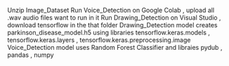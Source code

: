 Unzip Image_Dataset
Run Voice_Detection on Google Colab , upload all .wav audio files want to run in it
Run Drawing_Detection on Visual Studio , download tensorflow in the that folder 
Drawing_Detection model creates parkinson_disease_model.h5 using libraries tensorflow.keras.models , tensorflow.keras.layers , tensorflow.keras.preprocessing.image
Voice_Detection model uses Random Forest Classifier and libraies pydub , pandas , numpy

